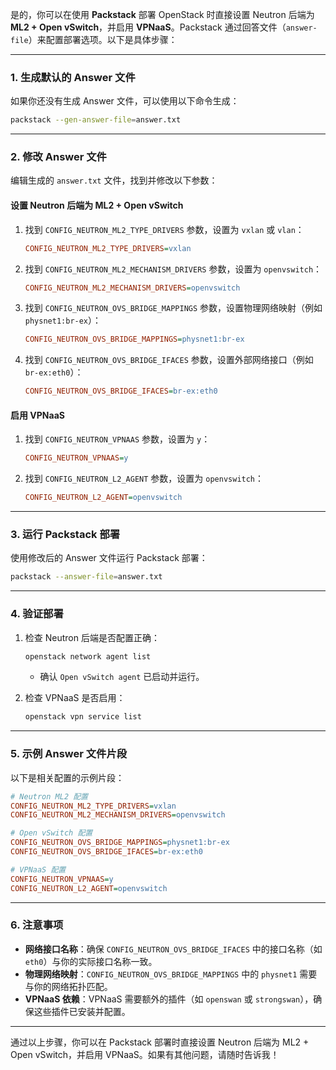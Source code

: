 是的，你可以在使用 **Packstack** 部署 OpenStack 时直接设置 Neutron 后端为 **ML2 + Open vSwitch**，并启用 **VPNaaS**。Packstack 通过回答文件（`answer-file`）来配置部署选项。以下是具体步骤：

---

### 1. **生成默认的 Answer 文件**
如果你还没有生成 Answer 文件，可以使用以下命令生成：
```bash
packstack --gen-answer-file=answer.txt
```

---

### 2. **修改 Answer 文件**
编辑生成的 `answer.txt` 文件，找到并修改以下参数：

#### 设置 Neutron 后端为 ML2 + Open vSwitch
1. 找到 `CONFIG_NEUTRON_ML2_TYPE_DRIVERS` 参数，设置为 `vxlan` 或 `vlan`：
   ```ini
   CONFIG_NEUTRON_ML2_TYPE_DRIVERS=vxlan
   ```

2. 找到 `CONFIG_NEUTRON_ML2_MECHANISM_DRIVERS` 参数，设置为 `openvswitch`：
   ```ini
   CONFIG_NEUTRON_ML2_MECHANISM_DRIVERS=openvswitch
   ```

3. 找到 `CONFIG_NEUTRON_OVS_BRIDGE_MAPPINGS` 参数，设置物理网络映射（例如 `physnet1:br-ex`）：
   ```ini
   CONFIG_NEUTRON_OVS_BRIDGE_MAPPINGS=physnet1:br-ex
   ```

4. 找到 `CONFIG_NEUTRON_OVS_BRIDGE_IFACES` 参数，设置外部网络接口（例如 `br-ex:eth0`）：
   ```ini
   CONFIG_NEUTRON_OVS_BRIDGE_IFACES=br-ex:eth0
   ```

#### 启用 VPNaaS
1. 找到 `CONFIG_NEUTRON_VPNAAS` 参数，设置为 `y`：
   ```ini
   CONFIG_NEUTRON_VPNAAS=y
   ```

2. 找到 `CONFIG_NEUTRON_L2_AGENT` 参数，设置为 `openvswitch`：
   ```ini
   CONFIG_NEUTRON_L2_AGENT=openvswitch
   ```

---

### 3. **运行 Packstack 部署**
使用修改后的 Answer 文件运行 Packstack 部署：
```bash
packstack --answer-file=answer.txt
```

---

### 4. **验证部署**
1. 检查 Neutron 后端是否配置正确：
   ```bash
   openstack network agent list
   ```
   - 确认 `Open vSwitch agent` 已启动并运行。

2. 检查 VPNaaS 是否启用：
   ```bash
   openstack vpn service list
   ```

---

### 5. **示例 Answer 文件片段**
以下是相关配置的示例片段：
```ini
# Neutron ML2 配置
CONFIG_NEUTRON_ML2_TYPE_DRIVERS=vxlan
CONFIG_NEUTRON_ML2_MECHANISM_DRIVERS=openvswitch

# Open vSwitch 配置
CONFIG_NEUTRON_OVS_BRIDGE_MAPPINGS=physnet1:br-ex
CONFIG_NEUTRON_OVS_BRIDGE_IFACES=br-ex:eth0

# VPNaaS 配置
CONFIG_NEUTRON_VPNAAS=y
CONFIG_NEUTRON_L2_AGENT=openvswitch
```

---

### 6. **注意事项**
- **网络接口名称**：确保 `CONFIG_NEUTRON_OVS_BRIDGE_IFACES` 中的接口名称（如 `eth0`）与你的实际接口名称一致。
- **物理网络映射**：`CONFIG_NEUTRON_OVS_BRIDGE_MAPPINGS` 中的 `physnet1` 需要与你的网络拓扑匹配。
- **VPNaaS 依赖**：VPNaaS 需要额外的插件（如 `openswan` 或 `strongswan`），确保这些插件已安装并配置。

---

通过以上步骤，你可以在 Packstack 部署时直接设置 Neutron 后端为 ML2 + Open vSwitch，并启用 VPNaaS。如果有其他问题，请随时告诉我！